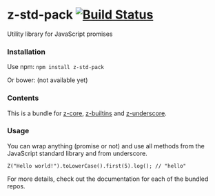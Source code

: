 # z-std-pack [![Build Status](https://secure.travis-ci.org/jakobmattsson/z-std-pack.png)](http://travis-ci.org/jakobmattsson/z-std-pack)

Utility library for JavaScript promises



### Installation

Use npm: `npm install z-std-pack`

Or bower: (not available yet)



### Contents

This is a bundle for [z-core](https://github.com/jakobmattsson/z-core), [z-builtins](https://github.com/jakobmattsson/z-builtins) and [z-underscore](https://github.com/jakobmattsson/z-underscore).



### Usage

You can wrap anything (promise or not) and use all methods from the JavaScript standard library and from underscore.

    Z("Hello world!").toLowerCase().first(5).log(); // "hello"

For more details, check out the documentation for each of the bundled repos.
